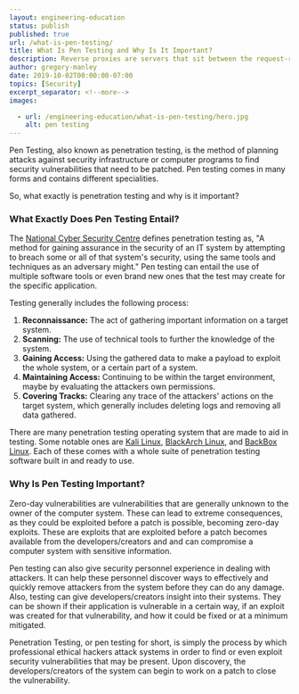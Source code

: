 ```yaml
---
layout: engineering-education
status: publish
published: true
url: /what-is-pen-testing/
title: What Is Pen Testing and Why Is It Important?
description: Reverse proxies are servers that sit between the request-response process that ensure website application requests are redirected to the proper backend server.
author: gregory-manley
date: 2019-10-02T00:00:00-07:00
topics: [Security]
excerpt_separator: <!--more-->
images:

  - url: /engineering-education/what-is-pen-testing/hero.jpg
    alt: pen testing
---
```

Pen Testing, also known as penetration testing, is the method of planning attacks against security infrastructure or computer programs to find security vulnerabilities that need to be patched. Pen testing comes in many forms and contains different specialities.
<!--more-->

So, what exactly is penetration testing and why is it important?

### What Exactly Does Pen Testing Entail?

The [National Cyber Security Centre](https://www.ncsc.gov.uk/guidance/penetration-testing) defines penetration testing as, "A method for gaining assurance in the security of an IT system by attempting to breach some or all of that system's security, using the same tools and techniques as an adversary might." Pen testing can entail the use of multiple software tools or even brand new ones that the test may create for the specific application.

Testing generally includes the following process:

  1. **Reconnaissance:** The act of gathering important information on a target system.
  2. **Scanning:** The use of technical tools to further the knowledge of the system.
  3. **Gaining Access:** Using the gathered data to make a payload to exploit the whole system, or a certain part of a system.
  4. **Maintaining Access:** Continuing to be within the target environment, maybe by evaluating the attackers own permissions.
  5. **Covering Tracks:** Clearing any trace of the attackers' actions on the target system, which generally includes deleting logs and removing all data gathered.

There are many penetration testing operating system that are made to aid in testing. Some notable ones are [Kali Linux](https://www.kali.org), [BlackArch Linux](https://blackarch.org), and [BackBox Linux](https://www.backbox.org). Each of these comes with a whole suite of penetration testing software built in and ready to use.

### Why Is Pen Testing Important?

Zero-day vulnerabilities are vulnerabilities that are generally unknown to the owner of the computer system. These can lead to extreme consequences, as they could be exploited before a patch is possible, becoming zero-day exploits. These are exploits that are exploited before a patch becomes available from the developers/creators and and can compromise a computer system with sensitive information.

Pen testing can also give security personnel experience in dealing with attackers. It can help these personnel discover ways to effectively and quickly remove attackers from the system before they can do any damage. Also, testing can give developers/creators insight into their systems. They can be shown if their application is vulnerable in a certain way, if an exploit was created for that vulnerability, and how it could be fixed or at a minimum mitigated.

Penetration Testing, or pen testing for short, is simply the process by which professional ethical hackers attack systems in order to find or even exploit security vulnerabilities that may be present. Upon discovery, the developers/creators of the system can begin to work on a patch to close the vulnerability.

